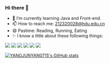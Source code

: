 ### Hi there 👋

- 🌱 I’m currently learning Java and Front-end.
- 📫 How to reach me: 212320028@hdu.edu.cn
- 😄 Pastime: Reading, Running, Eating
- ✨ I know a little about these following things:

![](https://img.shields.io/badge/JavaScript-gray?style=flat&logo=javascript)
![](https://img.shields.io/badge/Vue.js-gray?style=flat&logo=vue.js)
![](https://img.shields.io/badge/SpringBoot-gray?style=flat&logo=springboot)
![](https://img.shields.io/badge/Redis-gray?style=flat&logo=redis)
![](https://img.shields.io/badge/Linux-gray?style=flat&logo=linux)
![](https://img.shields.io/badge/Git-gray?style=flat&logo=git)

[![YANGJUNYAN0715's GitHub stats](https://github-readme-stats.vercel.app/api?username=YANGJUNYAN0715&show_icons=true&theme=tokyonight&bg_color=0,1a1b27,282f82)](https://github.com/anuraghazra/github-readme-stats)

